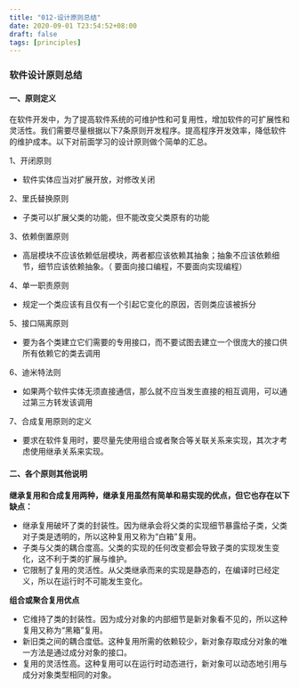 ```yaml
---
title: "012-设计原则总结"
date: 2020-09-01 T23:54:52+08:00
draft: false
tags: [principles]
---
```


### 软件设计原则总结

#### 一、原则定义

在软件开发中，为了提高软件系统的可维护性和可复用性，增加软件的可扩展性和灵活性。我们需要尽量根据以下7条原则开发程序。提高程序开发效率，降低软件的维护成本。以下对前面学习的设计原则做个简单的汇总。

1、开闭原则

- 软件实体应当对扩展开放，对修改关闭

2、里氏替换原则

- 子类可以扩展父类的功能，但不能改变父类原有的功能

3、依赖倒置原则

- 高层模块不应该依赖低层模块，两者都应该依赖其抽象；抽象不应该依赖细节，细节应该依赖抽象。（ 要面向接口编程，不要面向实现编程）

4、单一职责原则

- 规定一个类应该有且仅有一个引起它变化的原因，否则类应该被拆分

5、接口隔离原则

- 要为各个类建立它们需要的专用接口，而不要试图去建立一个很庞大的接口供所有依赖它的类去调用

6、迪米特法则

- 如果两个软件实体无须直接通信，那么就不应当发生直接的相互调用，可以通过第三方转发该调用

7、合成复用原则的定义

- 要求在软件复用时，要尽量先使用组合或者聚合等关联关系来实现，其次才考虑使用继承关系来实现。

  

#### 二、各个原则其他说明

**继承复用和合成复用两种，继承复用虽然有简单和易实现的优点，但它也存在以下缺点：**

- 继承复用破坏了类的封装性。因为继承会将父类的实现细节暴露给子类，父类对子类是透明的，所以这种复用又称为“白箱”复用。
- 子类与父类的耦合度高。父类的实现的任何改变都会导致子类的实现发生变化，这不利于类的扩展与维护。
- 它限制了复用的灵活性。从父类继承而来的实现是静态的，在编译时已经定义，所以在运行时不可能发生变化。

**组合或聚合复用优点**

- 它维持了类的封装性。因为成分对象的内部细节是新对象看不见的，所以这种复用又称为“黑箱”复用。
- 新旧类之间的耦合度低。这种复用所需的依赖较少，新对象存取成分对象的唯一方法是通过成分对象的接口。
- 复用的灵活性高。这种复用可以在运行时动态进行，新对象可以动态地引用与成分对象类型相同的对象。

